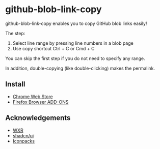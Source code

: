 # github-blob-link-copy

github-blob-link-copy enables you to copy GitHub blob links easily!

The step:

1. Select line range by pressing line numbers in a blob page
2. Use copy shortcut Ctrl + C or Cmd + C

You can skip the first step if you do not need to specify any range.

In addition, double-copying (like double-clicking) makes the permalink.

## Install

- [Chrome Web Store](https://chromewebstore.google.com/detail/github-blob-link-copy/)
- [Firefox Browser ADD-ONS](https://addons.mozilla.org/ja/firefox/addon/github-blob-link-copy/)

## Acknowledgements

- [WXR](https://wxt.dev/)
- [shadcn/ui](https://ui.shadcn.com/)
- [Iconpacks](https://www.iconpacks.net/)
